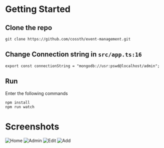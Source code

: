 # Getting Started
## Clone the repo
```
git clone https://github.com/cossth/event-management.git
```
## Change Connection string in `src/app.ts:16`
```
export const connectionString = "mongodb://usr:pswd@localhost/admin";
```
## Run
Enter the following commands
```
npm install
npm run watch
```

# Screenshots
![Home]('https://raw.github.com/cossth/event-management/master/docs/home.png')
![Admin]('https://raw.github.com/cossth/event-management/master/docs/admin.png')
![Edit]('https://raw.github.com/cossth/event-management/master/docs/edit.png')
![Add]('https://raw.github.com/cossth/event-management/master/docs/add.png')
